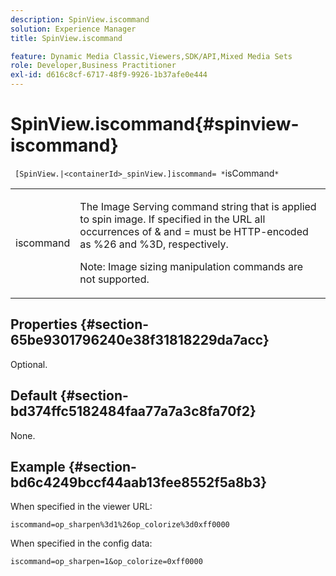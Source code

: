 ```yaml
---
description: SpinView.iscommand
solution: Experience Manager
title: SpinView.iscommand

feature: Dynamic Media Classic,Viewers,SDK/API,Mixed Media Sets
role: Developer,Business Practitioner
exl-id: d616c8cf-6717-48f9-9926-1b37afe0e444
---
```

# SpinView.iscommand{#spinview-iscommand}

 ` [SpinView.|<containerId>_spinView.]iscommand= *`isCommand`*`

<table id="table_18D47E7C6A2D4D68B94225CB621D5F7C"> 
 <tbody> 
  <tr> 
   <td colname="col1"> <p> <span class="codeph"><span class="varname"> iscommand</span></span> </p> </td> 
   <td colname="col2"> <p> The Image Serving command string that is applied to spin image. If specified in the URL all occurrences of <span class="codeph"> &amp;</span> and <span class="codeph"> =</span> must be HTTP-encoded as <span class="codeph"> %26</span> and <span class="codeph"> %3D</span>, respectively. </p> <p> <p>Note:  Image sizing manipulation commands are not supported. </p> </p> </td> 
  </tr> 
 </tbody> 
</table>

## Properties {#section-65be9301796240e38f31818229da7acc}

Optional.

## Default {#section-bd374ffc5182484faa77a7a3c8fa70f2}

None.

## Example {#section-bd6c4249bccf44aab13fee8552f5a8b3}

When specified in the viewer URL:

`iscommand=op_sharpen%3d1%26op_colorize%3d0xff0000`

When specified in the config data:

`iscommand=op_sharpen=1&op_colorize=0xff0000`
